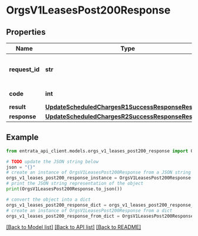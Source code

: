 # OrgsV1LeasesPost200Response


## Properties

Name | Type | Description | Notes
------------ | ------------- | ------------- | -------------
**request_id** | **str** | Unique identifier for the request | 
**code** | **int** | Response status code | 
**result** | [**UpdateScheduledChargesR1SuccessResponseResult**](UpdateScheduledChargesR1SuccessResponseResult.md) |  | 
**response** | [**UpdateScheduledChargesR2SuccessResponseResponse**](UpdateScheduledChargesR2SuccessResponseResponse.md) |  | 

## Example

```python
from entrata_api_client.models.orgs_v1_leases_post200_response import OrgsV1LeasesPost200Response

# TODO update the JSON string below
json = "{}"
# create an instance of OrgsV1LeasesPost200Response from a JSON string
orgs_v1_leases_post200_response_instance = OrgsV1LeasesPost200Response.from_json(json)
# print the JSON string representation of the object
print(OrgsV1LeasesPost200Response.to_json())

# convert the object into a dict
orgs_v1_leases_post200_response_dict = orgs_v1_leases_post200_response_instance.to_dict()
# create an instance of OrgsV1LeasesPost200Response from a dict
orgs_v1_leases_post200_response_from_dict = OrgsV1LeasesPost200Response.from_dict(orgs_v1_leases_post200_response_dict)
```
[[Back to Model list]](../README.md#documentation-for-models) [[Back to API list]](../README.md#documentation-for-api-endpoints) [[Back to README]](../README.md)


